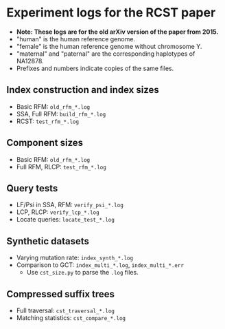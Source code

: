 # Experiment logs for the RCST paper

* **Note: These logs are for the old arXiv version of the paper from 2015.**
* "human" is the human reference genome.
* "female" is the human reference genome without chromosome Y.
* "maternal" and "paternal" are the corresponding haplotypes of NA12878.
* Prefixes and numbers indicate copies of the same files.

## Index construction and index sizes

* Basic RFM: `old_rfm_*.log`
* SSA, Full RFM: `build_rfm_*.log`
* RCST: `test_rfm_*.log`

## Component sizes

* Basic RFM: `old_rfm_*.log`
* Full RFM, RLCP: `test_rfm_*.log`

## Query tests

* LF/Psi in SSA, RFM: `verify_psi_*.log`
* LCP, RLCP: `verify_lcp_*.log`
* Locate queries: `locate_test_*.log`

## Synthetic datasets

* Varying mutation rate: `index_synth_*.log`
* Comparison to GCT: `index_multi_*.log`, `index_multi_*.err`
  * Use `cst_size.py` to parse the `.log` files.

## Compressed suffix trees

* Full traversal: `cst_traversal_*.log`
* Matching statistics: `cst_compare_*.log`
